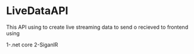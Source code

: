 # LiveDataAPI
This API using to create live streaming data to send o recieved to frontend using 

1-.net core
2-SiganlR
